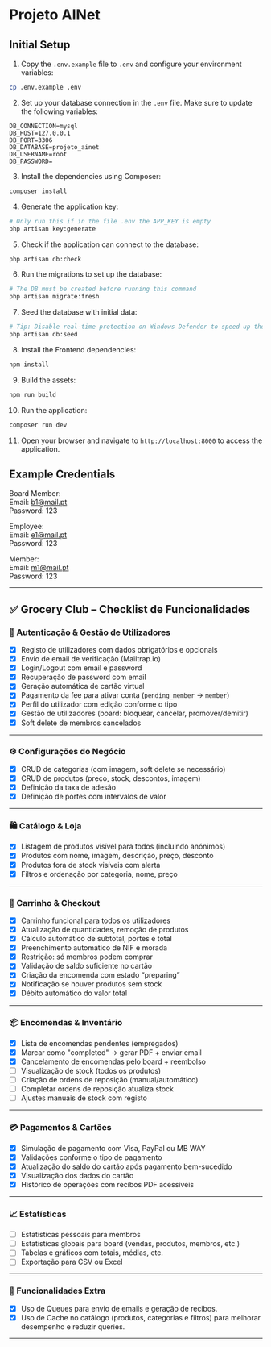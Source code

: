 # Projeto AINet

## Initial Setup


1. Copy the `.env.example` file to `.env` and configure your environment variables:
```bash
cp .env.example .env
```

2. Set up your database connection in the `.env` file. Make sure to update the following variables:
```env
DB_CONNECTION=mysql
DB_HOST=127.0.0.1
DB_PORT=3306
DB_DATABASE=projeto_ainet
DB_USERNAME=root
DB_PASSWORD=
```

3. Install the dependencies using Composer:
```bash
composer install
```

4. Generate the application key:
```bash
# Only run this if in the file .env the APP_KEY is empty
php artisan key:generate
```
5. Check if the application can connect to the database:
```bash
php artisan db:check
```

6. Run the migrations to set up the database:
```bash
# The DB must be created before running this command
php artisan migrate:fresh
```

7. Seed the database with initial data:
```bash
# Tip: Disable real-time protection on Windows Defender to speed up the process
php artisan db:seed
```

8. Install the Frontend dependencies:
```bash
npm install
```

9. Build the assets:
```bash
npm run build
```

10. Run the application:
```bash
composer run dev
```

11. Open your browser and navigate to `http://localhost:8000` to access the application.

## Example Credentials

Board Member:\
Email: b1@mail.pt\
Password: 123

Employee:\
Email: e1@mail.pt\
Password: 123

Member:\
Email: m1@mail.pt\
Password: 123

---

## ✅ Grocery Club – Checklist de Funcionalidades

### 🔐 Autenticação & Gestão de Utilizadores
- [x] Registo de utilizadores com dados obrigatórios e opcionais
- [x] Envio de email de verificação (Mailtrap.io)
- [x] Login/Logout com email e password
- [x] Recuperação de password com email
- [x] Geração automática de cartão virtual
- [x] Pagamento da fee para ativar conta (`pending_member` → `member`)
- [x] Perfil do utilizador com edição conforme o tipo
- [x] Gestão de utilizadores (board: bloquear, cancelar, promover/demitir)
- [x] Soft delete de membros cancelados

---

### ⚙️ Configurações do Negócio
- [x] CRUD de categorias (com imagem, soft delete se necessário)
- [x] CRUD de produtos (preço, stock, descontos, imagem)
- [x] Definição da taxa de adesão
- [x] Definição de portes com intervalos de valor

---

### 🛍️ Catálogo & Loja
- [x] Listagem de produtos visível para todos (incluindo anónimos)
- [x] Produtos com nome, imagem, descrição, preço, desconto
- [x] Produtos fora de stock visíveis com alerta
- [x] Filtros e ordenação por categoria, nome, preço
---

### 🛒 Carrinho & Checkout
- [x] Carrinho funcional para todos os utilizadores
- [x] Atualização de quantidades, remoção de produtos
- [x] Cálculo automático de subtotal, portes e total
- [x] Preenchimento automático de NIF e morada
- [x] Restrição: só membros podem comprar
- [x] Validação de saldo suficiente no cartão
- [x] Criação da encomenda com estado “preparing”
- [x] Notificação se houver produtos sem stock
- [x] Débito automático do valor total

---

### 📦 Encomendas & Inventário
- [x] Lista de encomendas pendentes (empregados)
- [x] Marcar como "completed" → gerar PDF + enviar email
- [x] Cancelamento de encomendas pelo board + reembolso
- [ ] Visualização de stock (todos os produtos)
- [ ] Criação de ordens de reposição (manual/automático)
- [ ] Completar ordens de reposição atualiza stock
- [ ] Ajustes manuais de stock com registo

---

### 💳 Pagamentos & Cartões
- [x] Simulação de pagamento com Visa, PayPal ou MB WAY
- [x] Validações conforme o tipo de pagamento
- [x] Atualização do saldo do cartão após pagamento bem-sucedido
- [x] Visualização dos dados do cartão
- [x] Histórico de operações com recibos PDF acessíveis

---

### 📈 Estatísticas
- [ ] Estatísticas pessoais para membros
- [ ] Estatísticas globais para board (vendas, produtos, membros, etc.)
- [ ] Tabelas e gráficos com totais, médias, etc.
- [ ] Exportação para CSV ou Excel

---

### 🔄 Funcionalidades Extra
- [x] Uso de Queues para envio de emails e geração de recibos.
- [x] Uso de Cache no catálogo (produtos, categorias e filtros) para melhorar desempenho e reduzir queries.
---
